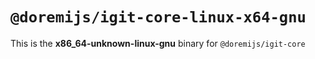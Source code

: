 # `@doremijs/igit-core-linux-x64-gnu`

This is the **x86_64-unknown-linux-gnu** binary for `@doremijs/igit-core`
